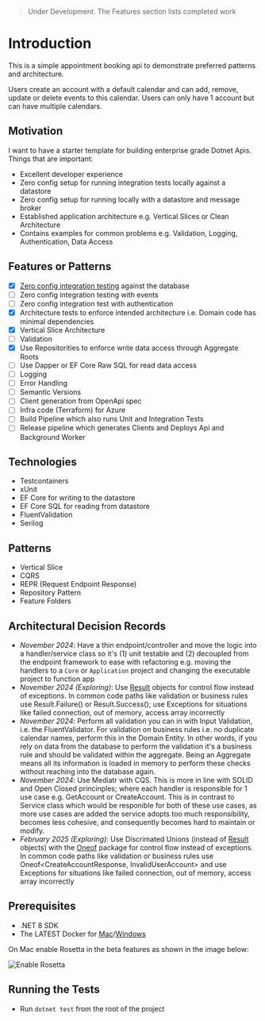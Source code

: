 > Under Development. The Features section lists completed work

# Introduction

This is a simple appointment booking api to demonstrate preferred patterns and architecture.

Users create an account with a default calendar and can add, remove, update or delete events to this calendar.
Users can only have 1 account but can have multiple calendars.

## Motivation
I want to have a starter template for building enterprise grade Dotnet Apis. Things that are important:
- Excellent developer experience
- Zero config setup for running integration tests locally against a datastore
- Zero config setup for running locally with a datastore and message broker
- Established application architecture e.g. Vertical Slices or Clean Architecture
- Contains examples for common problems e.g. Validation, Logging, Authentication, Data Access

## Features or Patterns
- [x] [Zero config integration testing](./tests/Web.Api.IntegrationTests/Helpers/AppointerWebApplicationFactory.cs) against the database
- [ ] Zero config integration testing with events
- [ ] Zero config integration test with authentication
- [x] Architecture tests to enforce intended architecture i.e. Domain code has minimal dependencies
- [x] Vertical Slice Architecture
- [ ] Validation
- [x] Use Repositorities to enforce write data access through Aggregate Roots
- [ ] Use Dapper or EF Core Raw SQL for read data access
- [ ] Logging
- [ ] Error Handling
- [ ] Semantic Versions
- [ ] Client generation from OpenApi spec
- [ ] Infra code (Terraform) for Azure
- [ ] Build Pipeline which also runs Unit and Integration Tests
- [ ] Release pipeline which generates Clients and Deploys Api and Background Worker

## Technologies
- Testcontainers
- xUnit
- EF Core for writing to the datastore
- EF Core SQL for reading from datastore
- FluentValidation
- Serilog

## Patterns
- Vertical Slice
- CQRS
- REPR (Request Endpoint Response)
- Repository Pattern
- Feature Folders

## Architectural Decision Records
- *November 2024*: Have a thin endpoint/controller and move the logic into a handler/service class so it's (1) unit testable and (2) decoupled from the endpoint framework to ease with refactoring e.g. moving the handlers to a `Core` or `Application` project and changing the executable project to function app
- *November 2024 (Exploring)*: Use [Result](https://www.milanjovanovic.tech/blog/functional-error-handling-in-dotnet-with-the-result-pattern) objects for control flow instead of exceptions. In common code paths like validation or business rules use Result.Failure() or Result.Success(); use Exceptions for situations like failed connection, out of memory, access array incorrectly
- *November 2024*: Perform all validation you can in with Input Validation, i.e. the FluentValidator. For validation on business rules i.e. no duplicate calendar names, perform this in the Domain Entity. In other words, if you rely on data from the database to perform the validation it's a business rule and should be validated within the aggregate. Being an Aggregate means all its information is loaded in memory to perform these checks without reaching into the database again.
- *November 2024*: Use Mediatr with CQS. This is more in line with SOLID and Open Closed princinples; where each handler is responsible for 1 use case e.g. GetAccount or CreateAccount. This is in contrast to Service class which would be responible for both of these use cases, as more use cases are added the service adopts too much responsibility, becomes less cohesive, and consequently becomes hard to maintain or modify.
- *February 2025 (Exploring)*: Use Discrimated Unions (instead of [Result](https://www.milanjovanovic.tech/blog/functional-error-handling-in-dotnet-with-the-result-pattern) objects) with the [Oneof](https://github.com/mcintyre321/OneOf) package for control flow instead of exceptions. In common code paths like validation or business rules use Oneof<CreateAccountResponse, InvalidUserAccount> and use Exceptions for situations like failed connection, out of memory, access array incorrectly

## Prerequisites

- .NET 8 SDK
- The LATEST Docker
  for [Mac](https://docs.docker.com/desktop/install/mac-install/)/[Windows](https://docs.docker.com/desktop/install/windows-install/)

On Mac enable Rosetta in the beta features as shown in the image below:

![Enable Rosetta](./imgs/dockerForMac.png)

## Running the Tests

- Run `dotnet test` from the root of the project



